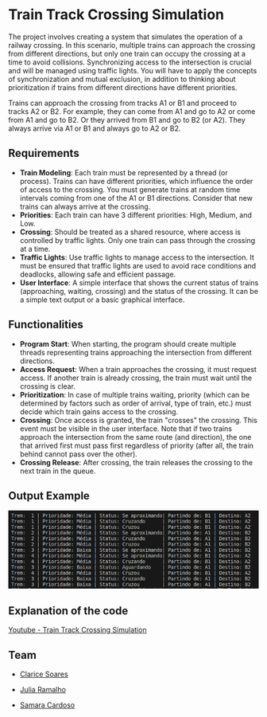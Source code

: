 # Train Track Crossing Simulation

The project involves creating a system that simulates the operation of a railway crossing. In this scenario, multiple trains can approach the crossing from different directions, but only one train can occupy the crossing at a time to avoid collisions. Synchronizing access to the intersection is crucial and will be managed using traffic lights. You will have to apply the concepts of synchronization and mutual exclusion, in addition to thinking about prioritization if trains from different directions have different priorities.

Trains can approach the crossing from tracks A1 or B1 and proceed to tracks A2 or B2. For example, they can come from A1 and go to A2 or come from A1 and go to B2. Or they arrived from B1 and go to B2 (or A2). They always arrive via A1 or B1 and always go to A2 or B2.

## Requirements

- **Train Modeling**: Each train must be represented by a thread (or process). Trains can have different priorities, which influence the order of access to the crossing. You must generate trains at random time intervals coming from one of the A1 or B1 directions. Consider that new trains can always arrive at the crossing.
- **Priorities**: Each train can have 3 different priorities: High, Medium, and Low.
- **Crossing**: Should be treated as a shared resource, where access is controlled by traffic lights. Only one train can pass through the crossing at a time.
- **Traffic Lights**: Use traffic lights to manage access to the intersection. It must be ensured that traffic lights are used to avoid race conditions and deadlocks, allowing safe and efficient passage.
- **User Interface**: A simple interface that shows the current status of trains (approaching, waiting, crossing) and the status of the crossing. It can be a simple text output or a basic graphical interface.

## Functionalities

- **Program Start**: When starting, the program should create multiple threads representing trains approaching the intersection from different directions.
- **Access Request**: When a train approaches the crossing, it must request access. If another train is already crossing, the train must wait until the crossing is clear.
- **Prioritization**: In case of multiple trains waiting, priority (which can be determined by factors such as order of arrival, type of train, etc.) must decide which train gains access to the crossing.
- **Crossing**: Once access is granted, the train "crosses" the crossing. This event must be visible in the user interface. Note that if two trains approach the intersection from the same route (and direction), the one that arrived first must pass first regardless of priority (after all, the train behind cannot pass over the other).
- **Crossing Release**: After crossing, the train releases the crossing to the next train in the queue.

## Output Example
![Texto alternativo](https://github.com/claricesoares/RTS-Project1/blob/main/exemploSaida.jpeg)

## Explanation of the code
[Youtube - Train Track Crossing Simulation](https://youtu.be/UT2bSEC5Oa8?si=dylzIIFF3kfX_GBP)

## Team

- [Clarice Soares](https://github.com/claricesoares)

- [Julia Ramalho](https://github.com/ramalhocsjulia)

- [Samara Cardoso](https://github.com/SamaraLimaCardoso)
